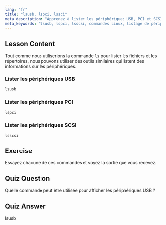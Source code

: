 ```yaml
---
lang: "fr"
title: "lsusb, lspci, lssci"
meta_description: "Apprenez à lister les périphériques USB, PCI et SCSI en utilisant les commandes lsusb, lspci et lsscsi. Comprenez votre matériel Linux avec ce guide convivial pour débutants."
meta_keywords: "lsusb, lspci, lsscsi, commandes Linux, listage de périphériques, informations matérielles, tutoriel Linux, guide du débutant"
---
```


## Lesson Content

Tout comme nous utiliserions la commande `ls` pour lister les fichiers et les répertoires, nous pouvons utiliser des outils similaires qui listent des informations sur les périphériques.

### Lister les périphériques USB

```bash
lsusb
```

### Lister les périphériques PCI

```bash
lspci
```

### Lister les périphériques SCSI

```bash
lsscsi
```

## Exercise

Essayez chacune de ces commandes et voyez la sortie que vous recevez.

## Quiz Question

Quelle commande peut être utilisée pour afficher les périphériques USB ?

## Quiz Answer

lsusb
